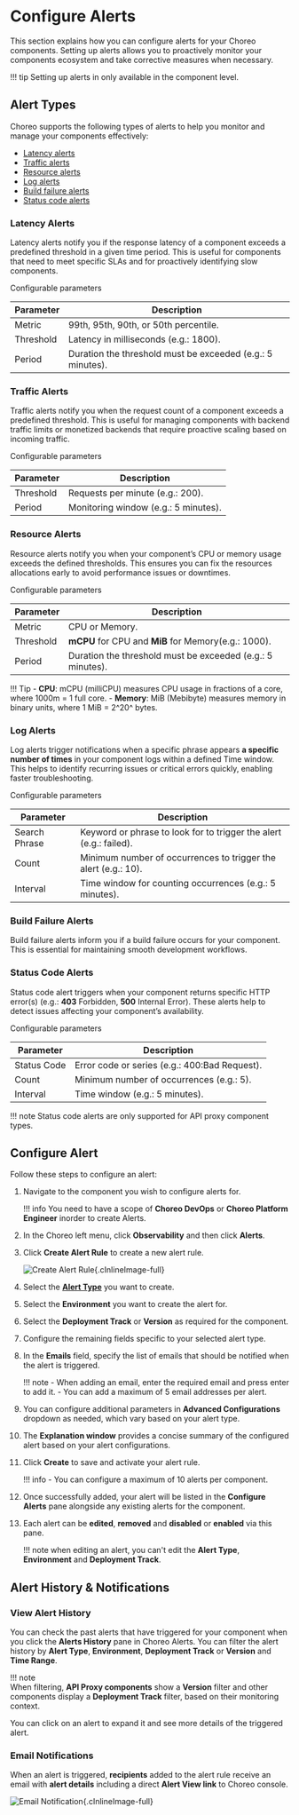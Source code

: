 # Configure Alerts

This section explains how you can configure alerts for your Choreo components. Setting up alerts allows you to proactively monitor your components ecosystem and take corrective measures when necessary.

!!! tip
    Setting up alerts in only available in the component level.

## Alert Types

Choreo supports the following types of alerts to help you monitor and manage your components effectively:

- [Latency alerts](#latency-alerts)
- [Traffic alerts](#traffic-alerts)
- [Resource alerts](#resource-alerts)
- [Log alerts](#log-alerts)
- [Build failure alerts](#build-failure-alerts)
- [Status code alerts](#status-code-alerts)

### Latency Alerts

Latency alerts notify you if the response latency of a component exceeds a predefined threshold in a given time period. This is useful for components that need to meet specific SLAs and for proactively identifying slow components.

Configurable parameters

| **Parameter** | **Description**                                                                 |
|---------------|---------------------------------------------------------------------------------|
| Metric        | 99th, 95th, 90th, or 50th percentile.                                           |
| Threshold     | Latency in milliseconds (e.g.: 1800).                                           |
| Period        | Duration the threshold must be exceeded (e.g.: 5 minutes).                      |

### Traffic Alerts

Traffic alerts notify you when the request count of a component exceeds a predefined threshold. This is useful for managing components with backend traffic limits or monetized backends that require proactive scaling based on incoming traffic.

Configurable parameters

| **Parameter** | **Description**                                                                 |
|---------------|---------------------------------------------------------------------------------|
| Threshold     | Requests per minute (e.g.: 200).                                                |
| Period        | Monitoring window (e.g.: 5 minutes).                                            |

### Resource Alerts

Resource alerts notify you when your component’s CPU or memory usage exceeds the defined thresholds. This ensures you can fix the resources allocations early to avoid performance issues or downtimes.

Configurable parameters

| **Parameter** | **Description**                                                                 |
|---------------|---------------------------------------------------------------------------------|
| Metric        | CPU or Memory.                                                                  |
| Threshold     | **mCPU** for CPU and **MiB** for Memory(e.g.: 1000).                            |
| Period        | Duration the threshold must be exceeded (e.g.: 5 minutes).                      |

!!! Tip
    - **CPU**: mCPU (milliCPU) measures CPU usage in fractions of a core, where 1000m = 1 full core.
    - **Memory**: MiB (Mebibyte) measures memory in binary units, where 1 MiB = 2^20^ bytes.

### Log Alerts

Log alerts trigger notifications when a specific phrase appears **a specific number of times** in your component logs within a defined Time window. This helps to identify recurring issues or critical errors quickly, enabling faster troubleshooting.

Configurable parameters

| **Parameter** | **Description**                                                                 |
|---------------|---------------------------------------------------------------------------------|
| Search Phrase | Keyword or phrase to look for to trigger the alert (e.g.: failed).                                               |
| Count         | Minimum number of occurrences to trigger the alert (e.g.: 10).                  |
| Interval      | Time window for counting occurrences (e.g.: 5 minutes).                         |

### Build Failure Alerts

Build failure alerts inform you if a build failure occurs for your component. This is essential for maintaining smooth development workflows.

### Status Code Alerts

Status code alert triggers when your component returns specific HTTP error(s) (e.g.: **403** Forbidden, **500** Internal Error). These alerts help to detect issues affecting your component’s availability.

Configurable parameters

| **Parameter** | **Description**                                                                 |
|---------------|---------------------------------------------------------------------------------|
| Status Code   | Error code or series (e.g.: 400:Bad Request).                                   |
| Count         | Minimum number of occurrences (e.g.: 5).                                        |
| Interval      | Time window (e.g.: 5 minutes).                                                  |

!!! note
    Status code alerts are only supported for API proxy component types.

## Configure Alert

Follow these steps to configure an alert:

1. Navigate to the component you wish to configure alerts for.

    !!! info
        You need to have a scope of **Choreo DevOps** or **Choreo Platform Engineer** inorder to create Alerts.  

2. In the Choreo left menu, click **Observability** and then click **Alerts**.
3. Click **Create Alert Rule** to create a new alert rule.

    ![Create Alert Rule](../../assets/img/monitoring-and-insights/alerts/alert-creation.png){.cInlineImage-full}

4. Select the **[Alert Type](#alert-types)** you want to create.
5. Select the **Environment** you want to create the alert for.
6. Select the **Deployment Track** or **Version** as required for the component.
7. Configure the remaining fields specific to your selected alert type.
8. In the **Emails** field, specify the list of emails that should be notified when the alert is triggered.

    !!! note
        - When adding an email, enter the required email and press enter to add it.
        - You can add a maximum of 5 email addresses per alert.

9. You can configure additional parameters in **Advanced Configurations** dropdown as needed, which vary based on your alert type.
10. The **Explanation window** provides a concise summary of the configured alert based on your alert configurations.
11. Click **Create** to save and activate your alert rule.

    !!! info
        - You can configure a maximum of 10 alerts per component.

12. Once successfully added, your alert will be listed in the **Configure Alerts** pane alongside any existing alerts for the component.
13. Each alert can be **edited**, **removed** and **disabled** or **enabled** via this pane.

    !!! note
        when editing an alert, you can't edit the **Alert Type**, **Environment** and **Deployment Track**.

## Alert History & Notifications

### View Alert History

You can check the past alerts that have triggered for your component when you click the  **Alerts History** pane in Choreo Alerts. You can filter the alert history by **Alert Type**, **Environment**, **Deployment Track** or **Version** and **Time Range**.

!!! note  
    When filtering, **API Proxy components** show a **Version** filter and other components display a **Deployment Track** filter, based on their monitoring context.  

You can click on an alert to expand it and see more details of the triggered alert.

### Email Notifications

When an alert is triggered, **recipients** added to the alert rule receive an email with **alert details** including a direct **Alert View link** to Choreo console.

![Email Notification](../../assets/img/monitoring-and-insights/alerts/email-notification.png){.cInlineImage-full}

